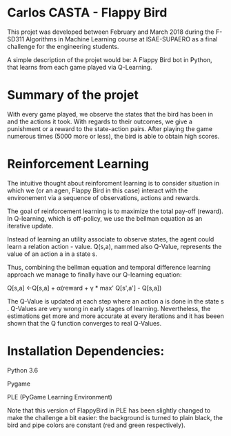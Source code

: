 # Carlos CASTA - Flappy Bird

This projet was developed between February and March 2018 during the F-SD311 Algorithms in Machine Learning course at ISAE-SUPAERO as a final challenge for the engineering students.

A simple description of the projet would be: A Flappy Bird bot in Python, that learns from each game played via Q-Learning.

# Summary of the projet

With every game played, we observe the states that the bird has been in and the actions it took. With regards to their outcomes, we give a punishment or a reward to the state-action pairs. After playing the game numerous times (5000 more or less), the bird is able to obtain high scores.

# Reinforcement Learning

The intuitive thought about reinforcment learning is to consider situation in which we (or an agen, Flappy Bird in this case) interact with the environement via a sequence of observations, actions and rewards.

The goal of reinforcement learning is to maximize the total pay-off (reward). In Q-learning, which is off-policy, we use the bellman equation as an iterative update.

Instead of learning an utility associate to observe states, the agent could learn a relation action - value.  Q(s,a),  nammed also Q-Value, represents the value of an action  a  in a state  s.

Thus, combining the bellman equation and temporal difference learning approach we manage to finally have our Q-learning equation:

Q[s,a] ←Q[s,a] + α(reward + γ * max' Q[s',a'] - Q[s,a])

The Q-Value is updated at each step where an action  a  is done in the state  s . Q-Values are very wrong in early stages of learning. Nevertheless, the estimations get more and more accurate at every iterations and it has beeen shown that the Q function converges to real Q-Values.

# Installation Dependencies:

Python 3.6

Pygame

PLE (PyGame Learning Environment)

Note that this version of FlappyBird in PLE has been slightly changed to make the challenge a bit easier: the background is turned to plain black, the bird and pipe colors are constant (red and green respectively).
